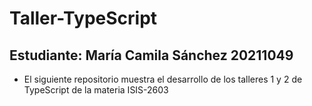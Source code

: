 # Taller-TypeScript
## Estudiante: María Camila Sánchez 20211049
- El siguiente repositorio muestra el desarrollo de los talleres 1 y 2 de TypeScript de la materia ISIS-2603
